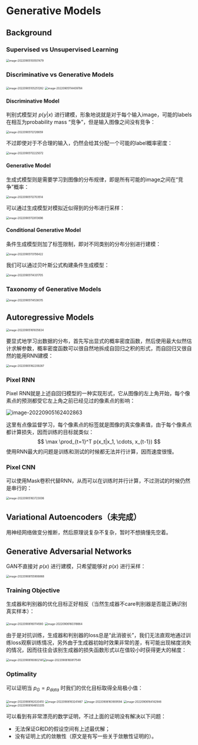 # Generative Models

## Background

### Supervised vs Unsupervised Learning

<img src="img/image-20220905100501479.png" alt="image-20220905100501479" style="zoom:50%;" />

### Discriminative vs Generative Models

<img src="img/image-20220905105251282.png" alt="image-20220905105251282" style="zoom:50%;" />

<img src="img/image-20220905114409784.png" alt="image-20220905114409784" style="zoom:50%;" />

#### Discriminative Model

判别式模型对 $p(y|x)$ 进行建模，形象地说就是对于每个输入image，可能的labels在相互为probability mass “竞争”，但是输入图像之间没有竞争：

<img src="img/image-20220905112126659.png" alt="image-20220905112126659" style="zoom: 50%;" />

不过即使对于不合理的输入，仍然会给其分配一个可能的label概率密度：

<img src="img/image-20220905112225072.png" alt="image-20220905112225072" style="zoom:50%;" />

#### Generative Model

生成式模型则是需要学习到图像的分布规律，即是所有可能的image之间在“竞争”概率：

<img src="img/image-20220905112703514.png" alt="image-20220905112703514" style="zoom:50%;" />

可以通过生成模型对模拟近似得到的分布进行采样：

<img src="img/image-20220905112813696.png" alt="image-20220905112813696" style="zoom:50%;" />

#### Conditional Generative Model

条件生成模型则加了标签限制，即对不同类别的分布分别进行建模：

<img src="img/image-20220905113156422.png" alt="image-20220905113156422" style="zoom:50%;" />

我们可以通过贝叶斯公式构建条件生成模型：

<img src="img/image-20220905114331705.png" alt="image-20220905114331705" style="zoom:50%;" />

### Taxonomy of Generative Models

<img src="img/image-20220905114538315.png" alt="image-20220905114538315" style="zoom:50%;" />

## Autoregressive Models

<img src="img/image-20220905161835634.png" alt="image-20220905161835634" style="zoom:50%;" />

要显式地学习出数据的分布，首先写出显式的概率密度函数，然后使用最大似然估计求解参数，概率密度函数可以很自然地拆成自回归之积的形式，而自回归又很自然的能用RNN建模：

<img src="img/image-20220905162209287.png" alt="image-20220905162209287" style="zoom:50%;" />

### Pixel RNN

Pixel RNN就是上述自回归模型的一种实现形式，它从图像的左上角开始，每个像素点的预测都受它左上角之前已经见过的像素点的影响：

![image-20220905162402863](img/image-20220905162402863.png)

这里有点像监督学习，每个像素点的标签就是图像的真实像素值，由于每个像素点都计算损失，因而训练的目标就类似：
$$
\max \prod_{t=1}^T p(x_t|x_1, \cdots, x_{t-1})
$$
使用RNN最大的问题是训练和测试的时候都无法并行计算，因而速度很慢。

### Pixel CNN

可以使用Mask卷积代替RNN，从而可以在训练时并行计算，不过测试的时候仍然是串行的：

<img src="img/image-20220905163723006.png" alt="image-20220905163723006" style="zoom:50%;" />

## Variational Autoencoders（未完成）

用神经网络做变分推断，然后原理说复杂不复杂，暂时不想搞懂先空着。

## Generative Adversarial Networks

GAN不直接对 $p(x)$ 进行建模，只希望能够对 $p(x)$ 进行采样：

<img src="img/image-20220906155906868.png" alt="image-20220906155906868" style="zoom:50%;" />

### Training Objective

生成器和判别器的优化目标正好相反（当然生成器不care判别器是否能正确识别真实样本）：

<img src="img/image-20220906160114580.png" alt="image-20220906160114580" style="zoom:50%;" />

<img src="img/image-20220906160316664.png" alt="image-20220906160316664" style="zoom:50%;" />

由于是对抗训练，生成器和判别器的loss总是“此消彼长”，我们无法直观地通过训练loss观察训练情况，另外由于生成器初始时效果非常的差，有可能出现梯度消失的情况，因而往往会该别生成器的损失函数形式以在值较小时获得更大的梯度：

<img src="img/image-20220906160802141.png" alt="image-20220906160802141" style="zoom:50%;" /><img src="img/image-20220906160817549.png" alt="image-20220906160817549" style="zoom:50%;" />

### Optimality

可以证明当 $p_G = p_{data}$ 时我们的优化目标取得全局极小值：

<img src="img/image-20220906162020410.png" alt="image-20220906162020410" style="zoom:50%;" />

<img src="img/image-20220906163241467.png" alt="image-20220906163241467" style="zoom:50%;" />

<img src="img/image-20220906163909594.png" alt="image-20220906163909594" style="zoom:50%;" />

<img src="img/image-20220906164142946.png" alt="image-20220906164142946" style="zoom:50%;" />

<img src="img/image-20220906164653205.png" alt="image-20220906164653205" style="zoom:50%;" />

可以看到有非常漂亮的数学证明，不过上面的证明没有解决以下问题：

- 无法保证G和D的假设空间有上述最优解；
- 没有证明上式的敛散性（原文是有写一些关于敛散性证明的）。

